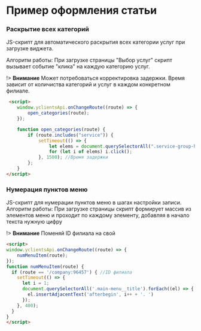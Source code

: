 # Пример оформления статьи
<!-- panels:start -->
<!-- div:title-panel -->
### Раскрытие всех категорий 
<!-- div:left-panel -->
JS-скрипт для автоматического раскрытия всех категории услуг при загрузке виджета.

Алгоритм работы: При загрузке страницы "Выбор услуг" скрипт вызывает событие "клика" на каждую категорию услуг. 

!> **Внимание** Может потребоваться корректировка задержки. Время зависит от количиства категорий и услуг в каждом конкретном филиале.
<!-- div:right-panel -->
```html
 <script>
    window.yclientsApi.onChangeRoute((route) => { 
        open_categories(route);
    });

    function open_categories(route) {
        if (route.includes("service")) {
            setTimeout(() => {
                let elems = document.querySelectorAll(".service-group-header");
                for (let i of elems) i.click();
            }, 1500); //Время задержки
        };
    }
</script>
```
<!-- div:title-panel -->
### Нумерация пунктов меню
<!-- div:left-panel -->
JS-скрипт для нумерации пунктов меню в шагах настройки записи. 
Алгоритм работы: При загрузке страницы скрипт формирует массив из элементов меню и проходит по каждому элементу, добавляя в начало текста нужную цифру 

!> **Внимание** Поменяй ID филиала на свой
<!-- div:right-panel -->
```html
<script>
window.yclientsApi.onChangeRoute((route) => { 
	numMenuItem(route);
});
function numMenuItem(route) {
  if (route == '/company:96457') { //ID филиала
    setTimeout(() => {
      let i = 1; 
      document.querySelectorAll('.main-menu__title').forEach((el) => {
        el.insertAdjacentText('afterbegin', i++ + '. ')
      });
    }, 400);
  }
}
</script>
```
<!-- panels:end -->